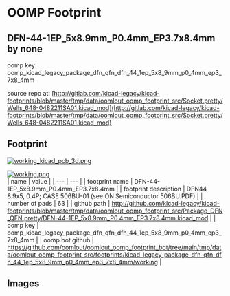 # OOMP Footprint  
## DFN-44-1EP_5x8.9mm_P0.4mm_EP3.7x8.4mm  by none  
  
oomp key: oomp_kicad_legacy_package_dfn_qfn_dfn_44_1ep_5x8_9mm_p0_4mm_ep3_7x8_4mm  
  
source repo at: [http://gitlab.com/kicad-legacy/kicad-footprints/blob/master/tmp/data/oomlout_oomp_footprint_src/Socket.pretty/Wells_648-0482211SA01.kicad_mod](http://gitlab.com/kicad-legacy/kicad-footprints/blob/master/tmp/data/oomlout_oomp_footprint_src/Socket.pretty/Wells_648-0482211SA01.kicad_mod)  
## Footprint  
  
[![working_kicad_pcb_3d.png](working_kicad_pcb_3d_600.png)](working_kicad_pcb_3d.png)  
  
[![working.png](working_600.png)](working.png)  
| name | value | 
| --- | --- | 
| footprint name | DFN-44-1EP_5x8.9mm_P0.4mm_EP3.7x8.4mm | 
| footprint description | DFN44 8.9x5, 0.4P; CASE 506BU-01 (see ON Semiconductor 506BU.PDF) | 
| number of pads | 63 | 
| github path | http://github.com/kicad-legacy/kicad-footprints/blob/master/tmp/data/oomlout_oomp_footprint_src/Package_DFN_QFN.pretty/DFN-44-1EP_5x8.9mm_P0.4mm_EP3.7x8.4mm.kicad_mod | 
| oomp key | oomp_kicad_legacy_package_dfn_qfn_dfn_44_1ep_5x8_9mm_p0_4mm_ep3_7x8_4mm | 
| oomp bot github | https://github.com/oomlout/oomlout_oomp_footprint_bot/tree/main/tmp/data/oomlout_oomp_footprint_src/footprints/kicad_legacy_package_dfn_qfn_dfn_44_1ep_5x8_9mm_p0_4mm_ep3_7x8_4mm/working | 
## Images  
